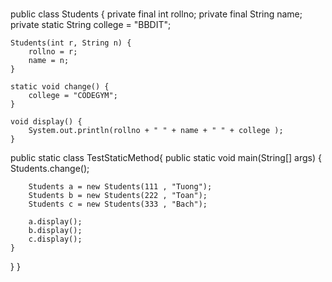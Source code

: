 # 
public class Students {
    private final int rollno;
    private final String name;
    private static String college = "BBDIT";

    Students(int r, String n) {
        rollno = r;
        name = n;
    }

    static void change() {
        college = "CODEGYM";
    }

    void display() {
        System.out.println(rollno + " " + name + " " + college );
    }

public static class TestStaticMethod{
    public static void main(String[] args) {
        Students.change();

        Students a = new Students(111 , "Tuong");
        Students b = new Students(222 , "Toan");
        Students c = new Students(333 , "Bach");

        a.display();
        b.display();
        c.display();
    }
}
}
